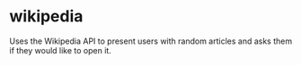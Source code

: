 # wikipedia
Uses the Wikipedia API to present users with random articles and asks them if they would like to open it. 
